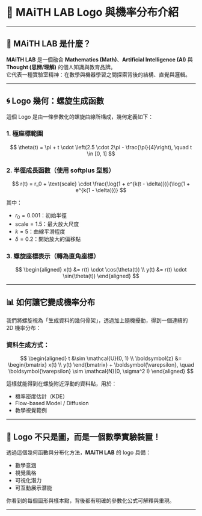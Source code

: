 
# 🧬 MAiTH LAB Logo 與機率分布介紹

---

## 🔖 MAiTH LAB 是什麼？

**MAiTH LAB** 是一個融合 **Mathematics (Math)**、**Artificial Intelligence (AI)** 與 **Thought (思辨/理解)** 的個人知識與教育品牌。  
它代表一種實驗室精神：在數學與機器學習之間探索背後的結構、直覺與邏輯。

---

## 🌀 Logo 幾何：螺旋生成函數

這個 Logo 是由一條參數化的螺旋曲線所構成，幾何定義如下：

### 1. 極座標範圍

$$
\theta(t) = \pi + t \cdot \left(2.5 \cdot 2\pi - \frac{\pi}{4}\right), \quad t \in [0, 1]
$$

### 2. 半徑成長函數（使用 softplus 型態）

$$
r(t) = r_0 + \text{scale} \cdot \frac{\log(1 + e^{k(t - \delta)})}{\log(1 + e^{k(1 - \delta)})}
$$

其中：

- $r_0 = 0.001$：初始半徑  
- $\text{scale} = 1.5$：最大放大尺度  
- $k = 5$：曲線平滑程度  
- $\delta = 0.2$：開始放大的偏移點  

### 3. 螺旋座標表示（轉為直角座標）

$$
\begin{aligned}
x(t) &= r(t) \cdot \cos(\theta(t)) \\
y(t) &= r(t) \cdot \sin(\theta(t))
\end{aligned}
$$

---

## 📊 如何讓它變成機率分布

我們將螺旋視為「生成資料的幾何骨架」，透過加上隨機擾動，得到一個連續的 2D 機率分布：

### 資料生成方式：

$$
\begin{aligned}
t &\sim \mathcal{U}(0, 1) \\
\boldsymbol{z} &= \begin{bmatrix} x(t) \\ y(t) \end{bmatrix} + \boldsymbol{\varepsilon}, \quad \boldsymbol{\varepsilon} \sim \mathcal{N}(0, \sigma^2 I)
\end{aligned}
$$

這樣就能得到在螺旋附近浮動的資料點，用於：

- 機率密度估計（KDE）
- Flow-based Model / Diffusion
- 教學視覺範例

---

## 🧪 Logo 不只是圖，而是一個數學實驗裝置！

透過這個幾何函數與分布化方法，**MAiTH LAB** 的 logo 具備：

- 數學意涵  
- 視覺風格  
- 可視化潛力  
- 可互動展示潛能  

你看到的每個圖形與樣本點，背後都有明確的參數化公式可解釋與重現。

---

